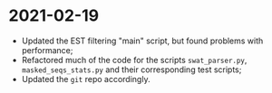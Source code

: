 # 2021-02-19

- Updated the EST filtering "main" script, but found problems with performance;
- Refactored much of the code for the scripts `swat_parser.py`, `masked_seqs_stats.py` and their corresponding test scripts;
- Updated the `git` repo accordingly.
